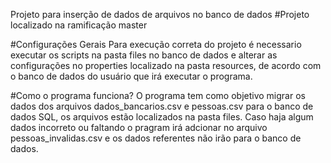 Projeto para inserção de dados de arquivos no banco de dados 
#Projeto localizado na ramificação master

#Configurações Gerais 
Para execução correta do projeto é necessario executar os scripts na pasta files no banco de dados e alterar as configurações no properties localizado na pasta resources, de acordo com o banco de dados do usuário que irá executar o programa.

#Como o programa funciona? 
O programa tem como objetivo migrar os dados dos arquivos dados_bancarios.csv e pessoas.csv para o banco de dados SQL, os arquivos estão localizados na pasta files. Caso haja algum dados incorreto ou faltando o pragram irá adcionar no arquivo pessoas_invalidas.csv e os dados referentes não irão para o banco de dados.
